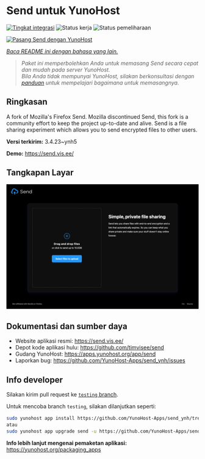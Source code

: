 <!--
N.B.: README ini dibuat secara otomatis oleh <https://github.com/YunoHost/apps/tree/master/tools/readme_generator>
Ini TIDAK boleh diedit dengan tangan.
-->

# Send untuk YunoHost

[![Tingkat integrasi](https://dash.yunohost.org/integration/send.svg)](https://ci-apps.yunohost.org/ci/apps/send/) ![Status kerja](https://ci-apps.yunohost.org/ci/badges/send.status.svg) ![Status pemeliharaan](https://ci-apps.yunohost.org/ci/badges/send.maintain.svg)

[![Pasang Send dengan YunoHost](https://install-app.yunohost.org/install-with-yunohost.svg)](https://install-app.yunohost.org/?app=send)

*[Baca README ini dengan bahasa yang lain.](./ALL_README.md)*

> *Paket ini memperbolehkan Anda untuk memasang Send secara cepat dan mudah pada server YunoHost.*  
> *Bila Anda tidak mempunyai YunoHost, silakan berkonsultasi dengan [panduan](https://yunohost.org/install) untuk mempelajari bagaimana untuk memasangnya.*

## Ringkasan

A fork of Mozilla's Firefox Send. Mozilla discontinued Send, this fork is a community effort to keep the project up-to-date and alive.
Send is a file sharing experiment which allows you to send encrypted files to other users.


**Versi terkirim:** 3.4.23~ynh5

**Demo:** <https://send.vis.ee/>

## Tangkapan Layar

![Tangkapan Layar pada Send](./doc/screenshots/screenshot.png)

## Dokumentasi dan sumber daya

- Website aplikasi resmi: <https://send.vis.ee/>
- Depot kode aplikasi hulu: <https://github.com/timvisee/send>
- Gudang YunoHost: <https://apps.yunohost.org/app/send>
- Laporkan bug: <https://github.com/YunoHost-Apps/send_ynh/issues>

## Info developer

Silakan kirim pull request ke [`testing` branch](https://github.com/YunoHost-Apps/send_ynh/tree/testing).

Untuk mencoba branch `testing`, silakan dilanjutkan seperti:

```bash
sudo yunohost app install https://github.com/YunoHost-Apps/send_ynh/tree/testing --debug
atau
sudo yunohost app upgrade send -u https://github.com/YunoHost-Apps/send_ynh/tree/testing --debug
```

**Info lebih lanjut mengenai pemaketan aplikasi:** <https://yunohost.org/packaging_apps>
